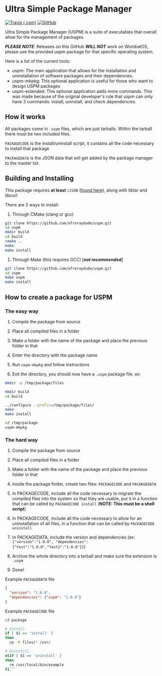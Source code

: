 Ultra Simple Package Manager
============================

[![Travis (.com)](https://img.shields.io/travis/com/afroraydude/uspm?logo=travis&style=flat-square)](https://travis-ci.com/afroraydude/uspm)
[![GitHub](https://img.shields.io/github/license/afroraydude/uspm?style=flat-square)](https://github.com/afroraydude/uspm/blob/master/LICENSE)

Ultra Simple Package Manager (USPM) is a suite of executables that overall allow for the management of packages.

***PLEASE NOTE***: Releases on this GitHub ***WILL NOT*** work on WombatOS, please use the provided uspm package for that specific operating system.

Here is a list of the current tools:
- uspm: The main application that allows for the installation and uninstallation of software packages and their 
dependencies.
- uspm-mkpkg: This optional application is useful for those who want to design USPM packages
- uspm-extended: This optional application adds more commands. This was made because of the original developer's rule that uspm can only 
have 3 commands: install, uninstall, and check dependencies.

## How it works

All packages come in `.uspm` files, which are just tarballs. Within the tarball there must be two included files. 

`PACKAGECODE` is the install/uninstall script, it contains all the code necessary to install that package

`PACKAGEDATA` is the JSON data that will get added by the package manager to the master list.

## Building and Installing
This package requires **at least** `cJSON` ([found here](https://github.com/DaveGamble/cJSON)), along with libtar and libcurl

There are 2 ways to install:

1) Through CMake (clang or gcc)

```bash
git clone https://github.com/afroraydude/uspm.git
cd uspm
mkdir build
cd build
cmake ..
make
make install
```

1) Through Make (this requires GCC) [***not recommended***]

```bash
git clone https://github.com/afroraydude/uspm.git
cd uspm
make uspm
make install
```

## How to create a package for USPM

### The easy way
1) Compile the package from source

2) Place all compiled files in a folder

3) Make a folder with the name of the package and place the previous folder in that

4) Enter the directory with the package name

5) Run `uspm-mkpkg` and follow instructions

6) Exit the directory, you should now have a `.uspm` package file.
ex:
```bash
mkdir -p /tmp/package/files 

mkdir build
cd build

../configure --prefix=/tmp/package/files/
make 
make install

cd /tmp/package
uspm-mkpkg
```

### The hard way
1) Compile the package from source

2) Place all compiled files in a folder

3) Make a folder with the name of the package and place the previous folder in that

4) Inside the package folder, create two files: `PACKAGECODE` and `PACAKGEDATA`

5) In PACKAGECODE, include all the code necessary to migrate the compiled files into the system so that they are usable, put it in a function that can be called by `PACKAGECODE install` (**NOTE: This must be a shell script**)

6) In PACKAGECODE, include all the code necessary to allow for an uninstallation of all files, in a function that can be called by `PACKAGECODE uninstall`

7) In PACKAGEDATA, include the version and dependencies (ex: `{"version":"1.0.0", "dependencies":{"test":"1.0.0","test2":"1.0.0"}}`)

8) Archive the whole directory into a tarball and make sure the extension is `.uspm`

9) Done!

Example `PACKAGEDATA` file
```json
{
  "version": "1.0.0",
  "dependencies": {"uspm": "1.0.0"}
}
```

Example `PACKAGECODE` file
```sh
cd package

# Install 
if [ $1 == 'install' ]
then
  cp -R files/* /usr/

# Uninstall
elif [ $1 == 'uninstall' ]
then
  rm /usr/local/bin/example
fi```
